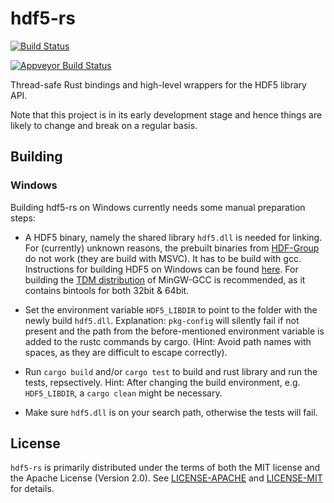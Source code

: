 # hdf5-rs

[![Build Status](https://img.shields.io/travis/aldanor/hdf5-rs.svg)](https://travis-ci.org/aldanor/hdf5-rs)

[![Appveyor Build Status](https://ci.appveyor.com/api/projects/status/kxj3brxo8114nasb?svg=true)](https://ci.appveyor.com/project/kkirstein/hdf5-rs)

Thread-safe Rust bindings and high-level wrappers for the HDF5 library API.

Note that this project is in its early development stage and hence things are likely to change
and break on a regular basis.

## Building

### Windows

Building hdf5-rs on Windows currently needs some manual preparation steps:

* A HDF5 binary, namely the shared library `hdf5.dll` is needed for linking. For (currently) unknown reasons, the prebuilt binaries from [HDF-Group](http://www.hdfgroup.org/) do not work (they are build with MSVC). It has to be build with gcc. Instructions for building HDF5 on Windows can be found [here](http://www.hdfgroup.org/HDF5/release/cmakebuild.html). For building the [TDM distribution](http://tdm-gcc.tdragon.net/) of MinGW-GCC is recommended, as it contains bintools for both 32bit & 64bit.

* Set the environment variable `HDF5_LIBDIR` to point to the folder with the newly build `hdf5.dll`. Explanation: `pkg-config` will silently fail if not present and the path from the before-mentioned environment variable is added to the rustc commands by cargo. (Hint: Avoid path names with spaces, as they are difficult to escape correctly).

* Run `cargo build` and/or `cargo test` to build and rust library and run the tests, repsectively. Hint: After changing the build environment, e.g. `HDF5_LIBDIR`, a `cargo clean` might be necessary.

* Make sure `hdf5.dll` is on your search path, otherwise the tests will fail.


## License

`hdf5-rs` is primarily distributed under the terms of both the MIT license and the
Apache License (Version 2.0). See [LICENSE-APACHE](LICENSE-APACHE) and
[LICENSE-MIT](LICENSE-MIT) for details.
